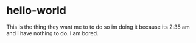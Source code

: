 # hello-world
This is the thing they want me to to do so im doing it because  its 2:35 am and i have nothing to do.
I am bored.
